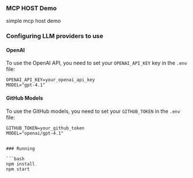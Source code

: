 ### MCP HOST Demo

simple mcp host demo

### Configuring LLM providers to use

#### OpenAI

To use the OpenAI API, you need to set your `OPENAI_API_KEY` key in the `.env` file:

```env
OPENAI_API_KEY=your_openai_api_key
MODEL="gpt-4.1"
```

#### GitHub Models

To use the GitHub models, you need to set your `GITHUB_TOKEN` in the `.env` file:

```env
GITHUB_TOKEN=your_github_token
MODEL="openai/gpt-4.1"


### Running

```bash
npm install
npm start
```

